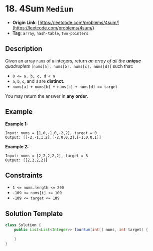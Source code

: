 # 18. 4Sum `Medium`

- **Origin Link**: [https://leetcode.com/problems/4sum/](https://leetcode.com/problems/4sum/)
- **Tag**: `array`, `hash-table`, `two-pointers`


## Description

Given an array `nums` of `n` integers, return *an array of all the **unique** quadruplets* `[nums[a], nums[b], nums[c], nums[d]]` such that:

- `0 <= a, b, c, d < n`
- `a`, `b`, `c`, and `d` are **distinct**.
- `nums[a] + nums[b] + nums[c] + nums[d] == target`

You may return the answer in **any order**.


## Example

**Example 1:**

```
Input: nums = [1,0,-1,0,-2,2], target = 0
Output: [[-2,-1,1,2],[-2,0,0,2],[-1,0,0,1]]
```

**Example 2:**

```
Input: nums = [2,2,2,2,2], target = 8
Output: [[2,2,2,2]]
```


## Constraints

- `1 <= nums.length <= 200`
- `-109 <= nums[i] <= 109`
- `-109 <= target <= 109`


## Solution Template

```java
class Solution {
    public List<List<Integer>> fourSum(int[] nums, int target) {
        
    }
}
```
